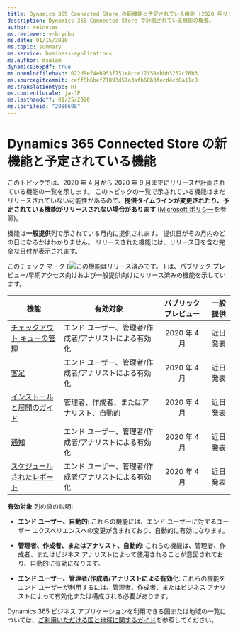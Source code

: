 ```yaml
---
title: Dynamics 365 Connected Store の新機能と予定されている機能 (2020 年リリース ウェーブ 1)
description: Dynamics 365 Connected Store で計画されている機能の概要。
author: relnotes
ms.reviewer: v-brycho
ms.date: 01/15/2020
ms.topic: summary
ms.service: business-applications
ms.author: msalam
dynamics365pdf: true
ms.openlocfilehash: 022d8ef4eb953f751e8cce17f58ebbb3252c76b3
ms.sourcegitcommit: ceff5b6bef71093d51a3afb60b3fecd4cd8a11c8
ms.translationtype: HT
ms.contentlocale: ja-JP
ms.lasthandoff: 01/25/2020
ms.locfileid: "2986698"
---
```

# <a name="whats-new-and-planned-for-dynamics-365-connected-store"></a>Dynamics 365 Connected Store の新機能と予定されている機能

このトピックでは、2020 年 4 月から 2020 年 9 月までにリリースが計画されている機能の一覧を示します。 このトピックの一覧で示されている機能はまだリリースされていない可能性があるので、**提供タイムラインが変更されたり、予定されている機能がリリースされない場合があります** ([Microsoft ポリシー](https://go.microsoft.com/fwlink/p/?linkid=2007332)を参照)。

機能は**一般提供**列で示されている月内に提供されます。 提供日がその月内のどの日になるかはわかりません。 リリースされた機能には、リリース日を含む完全な日付が表示されます。

このチェック マーク (![この機能はリリース済みです。](/dynamics365-release-plan/media/green-checkmark.png "この機能はリリース済みです。") ) は、パブリック プレビュー/早期アクセス向けおよび一般提供向けにリリース済みの機能を示しています。

| 機能    | 有効対象    |  パブリック プレビュー |  一般提供 | 
| ---------- |---------------- | :---------------: |:--------------: |
 | [チェックアウト キューの管理](checkout-queue-management.md) | エンド ユーザー、管理者/作成者/アナリストによる有効化 | 2020 年 4 月|近日発表 | 
 | [客足](foot-traffic.md) | エンド ユーザー、管理者/作成者/アナリストによる有効化 | 2020 年 4 月|近日発表 | 
 | [インストールと展開のガイド](installation-deployment-guide.md) | 管理者、作成者、またはアナリスト、自動的 | 2020 年 4 月|近日発表 | 
 | [通知](notifications.md) | エンド ユーザー、管理者/作成者/アナリストによる有効化 | 2020 年 4 月|近日発表 | 
 | [スケジュールされたレポート](scheduled-reports.md) | エンド ユーザー、管理者/作成者/アナリストによる有効化 | 2020 年 4 月|近日発表 | 

**有効対象** 列の値の説明:

- **エンド ユーザー、自動的**: これらの機能には、エンド ユーザーに対するユーザー エクスペリエンスへの変更が含まれており、自動的に有効になります。

- **管理者、作成者、またはアナリスト、自動的**: これらの機能は、管理者、作成者、またはビジネス アナリストによって使用されることが意図されており、自動的に有効になります。

- **エンド ユーザー、管理者/作成者/アナリストによる有効化**: これらの機能をエンド ユーザーが利用するには、管理者、作成者、またはビジネス アナリストによって有効化または構成される必要があります。


Dynamics 365 ビジネス アプリケーションを利用できる国または地域の一覧については、[ご利用いただける国と地域に関するガイド](https://aka.ms/dynamics_365_international_availability_deck)を参照してください。 
